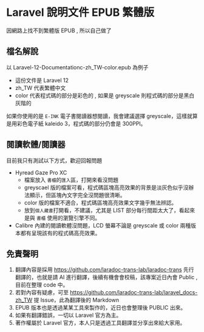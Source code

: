 # Laravel 說明文件 EPUB 繁體版

因網路上找不到繁體版 EPUB , 所以自己做了

## 檔名解說

以 Laravel-12-Documentationc-zh_TW-color.epub 為例子

- 這份文件是 Laravel 12
- zh_TW 代表繁體中文
- color 代表程式碼的部分是彩色的 , 如果是 greyscale 則程式碼的部分是黑白灰階的

如果你使用的是 `E-INK` 電子書閱讀器想閱讀，我會建議選擇 greyscale，這樣就算是用彩色電子紙 kaleido 3，程式碼的部分仍會是 300PPI。

## 閱讀軟體/閱讀器

目前我只有測試以下方式，歡迎回報問題
* Hyread Gaze Pro XC
  * 檔案放入 `書櫃`的`匯入`區，打開來看沒問題
  * greyscael 版的檔案可看，程式碼區塊高亮效果的背景是淡灰色似乎沒辦法顯示，但區塊內文字完全沒問題很清晰。
  * color 版的檔案不適合，程式碼區塊高亮效果文字幾乎無法辨認。
  * 放到`個人藏書`打開看，不建議，尤其是 LIST 部分每行間距太大了，看起來是與 `書櫃` 使用的瀏覽引擎不同。
* Calibre 內建的閱讀軟體沒問題，LCD 螢幕不論是 greyscale 或 color 兩種版本都有呈現該有的程式碼高亮效果。

## 免責聲明

1. 翻譯內容是採用 https://github.com/laradoc-trans-lab/laradoc-trans 先行翻譯的，也就是請 AI 進行翻譯，後續有機會會校稿，該專案近日內會 Public , 目前在整理 code 中。
2. 若對內容有疑慮，可至 https://github.com/laradoc-trans-lab/laravel_docs-zh_TW 提 Issue，此為翻譯後的 Markdown
3. EPUB 版本也是透過某某工具來製作的，近日也會整理後 PUBLIC 出來。
4. 如果有翻譯錯誤，一切以 Laravel 官方為主。
5. 著作權屬於 Laravel 官方，本人只是透過工具翻譯並分享出來給大家用。
